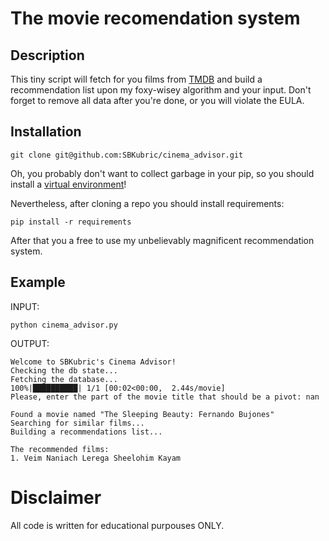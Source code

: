 # The movie recomendation system
## Description
This tiny script will fetch for you films from [TMDB](https://www.themoviedb.org)
and build a recommendation list upon my foxy-wisey algorithm and your input.
Don't forget to remove all data after you're done, or you will violate the EULA.


## Installation
```
git clone git@github.com:SBKubric/cinema_advisor.git
```

Oh, you probably don't want to collect garbage in your pip, so you should install a [virtual environment](docs.python-guide.org/en/latest/dev/virtualenvs/)!

Nevertheless, after cloning a repo you should install requirements:

```
pip install -r requirements
```

After that you a free to use my unbelievably magnificent recommendation system.

## Example

INPUT:
```
python cinema_advisor.py
```

OUTPUT:
```
Welcome to SBKubric's Cinema Advisor!
Checking the db state...
Fetching the database...
100%|██████████| 1/1 [00:02<00:00,  2.44s/movie]
Please, enter the part of the movie title that should be a pivot: nan

Found a movie named "The Sleeping Beauty: Fernando Bujones"
Searching for similar films...
Building a recommendations list...

The recommended films:
1. Veim Naniach Lerega Sheelohim Kayam
```

# Disclaimer
All code is written for educational purpouses ONLY.
